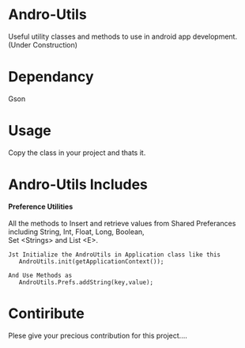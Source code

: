 # Andro-Utils

Useful utility classes and methods to use in android app development.
(Under Construction)

# Dependancy
Gson

# Usage
Copy the class in your project and thats it.

# Andro-Utils Includes 
<b>Preference Utilities</b><BR><BR>
    All the methods to Insert and retrieve values from Shared Preferances including String, Int, Float, Long, Boolean,    
    Set &#60;Strings&#62;  and List &#60;E&#62;. <BR>
  
    Jst Initialize the AndroUtils in Application class like this    
       AndroUtils.init(getApplicationContext());
   
    And Use Methods as
       AndroUtils.Prefs.addString(key,value);
  

# Contiribute
Plese give your precious contribution for this project....

